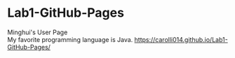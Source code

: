 # Lab1-GitHub-Pages
Minghui's User Page  
My favorite programming language is Java.
https://carolli014.github.io/Lab1-GitHub-Pages/
